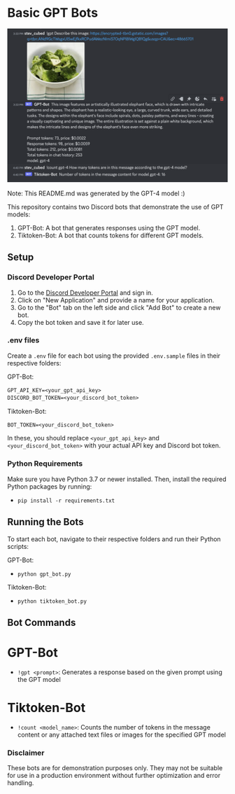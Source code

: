 

# Basic GPT Bots

![GPT Discord Bot interaction](https://raw.githubusercontent.com/force10269/Basic_GPT_Bots/main/assets/gpt.png)

Note: This README.md was generated by the GPT-4 model :)

This repository contains two Discord bots that demonstrate the use of GPT models:

1. GPT-Bot: A bot that generates responses using the GPT model.
2. Tiktoken-Bot: A bot that counts tokens for different GPT models.

## Setup

### Discord Developer Portal

1. Go to the [Discord Developer Portal](https://discord.com/developers/applications) and sign in.
2. Click on "New Application" and provide a name for your application.
3. Go to the "Bot" tab on the left side and click "Add Bot" to create a new bot.
4. Copy the bot token and save it for later use.

### .env files

Create a `.env` file for each bot using the provided `.env.sample` files in their respective folders:

GPT-Bot:

```txt
GPT_API_KEY=<your_gpt_api_key>
DISCORD_BOT_TOKEN=<your_discord_bot_token>
```

Tiktoken-Bot:

```txt
BOT_TOKEN=<your_discord_bot_token>
```

In these, you should replace `<your_gpt_api_key>` and `<your_discord_bot_token>` with your actual API key and Discord bot token.

### Python Requirements

Make sure you have Python 3.7 or newer installed. Then, install the required Python packages by running:

- `pip install -r requirements.txt`

## Running the Bots

To start each bot, navigate to their respective folders and run their Python scripts:

GPT-Bot:

- `python gpt_bot.py`

Tiktoken-Bot:

- `python tiktoken_bot.py`

## Bot Commands
# GPT-Bot
- `!gpt <prompt>`: Generates a response based on the given prompt using the GPT model

# Tiktoken-Bot
- `!count <model_name>`: Counts the number of tokens in the message content or any attached text files or images for the specified GPT model

### Disclaimer
These bots are for demonstration purposes only. They may not be suitable for use in a production environment without further optimization and error handling.